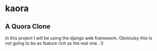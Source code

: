 # kaora
## A Quora Clone 

In this project I will be using the django web framework. Obvioulsy this is not going to be as feature rich as the real one. :3
